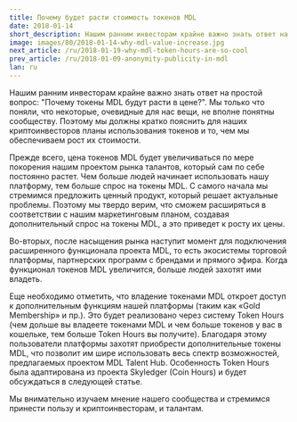 ```yaml
---
title: Почему будет расти стоимость токенов MDL
date: 2018-01-14
short_description: Нашим ранним инвесторам крайне важно знать ответ на простой вопрос "Почему токены MDL будут расти в цене?".
image: images/80/2018-01-14-why-mdl-value-increase.jpg
next_article: /ru/2018-01-19-why-mdl-token-hours-are-so-cool
prev_article: /ru/2018-01-09-anonymity-publicity-in-mdl
lan: ru
---
```


Нашим ранним инвесторам крайне важно знать ответ на простой вопрос: "Почему токены MDL будут расти в цене?". Мы только что поняли, что некоторые, очевидные для нас вещи, не вполне понятны сообществу. Поэтому мы должны кратко пояснить для наших криптоинвесторов планы использования токенов и то, чем мы обеспечиваем рост их стоимости.

Прежде всего, цена токенов MDL будет увеличиваться по мере покорения нашим проектом рынка талантов, который сам по себе постоянно растет. Чем больше людей начинает использовать нашу платформу, тем больше спрос на токены MDL. С самого начала мы стремимся предложить ценный продукт, который решает актуальные проблемы. Поэтому мы твердо верим, что сможем расширяться в соответствии с нашим маркетинговым планом, создавая дополнительный спрос на токены MDL, а это приведет к росту их цены.

Во-вторых, после насыщения рынка наступит момент для подключения расширенного функционала проекта MDL, то есть экосистемы торговой платформы, партнерских программ с брендами и прямого эфира. Когда функционал токенов MDL увеличится, больше людей захотят ими владеть.

Еще необходимо отметить, что владение токенами MDL откроет доступ к дополнительным функциям нашей платформы (таким как «Gold Membership» и пр.). Это будет реализовано через систему Token Hours (чем дольше вы владеете токенами MDL и чем больше токенов у вас в кошельке, тем больше Token Hours вы получите). Благодаря этому пользователи платформы захотят приобрести дополнительные токены MDL, что позволит им шире использовать весь спектр возможностей, предлагаемых проектом MDL Talent Hub. Особенность Token Hours была адаптирована из проекта Skyledger (Coin Hours) и будет обсуждаться в следующей статье.

Мы внимательно изучаем мнение нашего сообщества и стремимся принести пользу и криптоинвесторам, и талантам.
